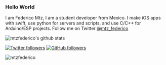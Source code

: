 ### Hello World

I am Federico Mtz, I am a student developer from Mexico. I make iOS apps with swift, use python for servers and scripts, and use C/C++ for Arduino/ESP projects.
Follow me on Twitter [@mtz_federico](https://twitter.com/mtz_federico)


![mtzfederico's github stats](https://github-readme-stats.vercel.app/api?username=mtzfederico&show_icons=true&theme=merko)

[![Twitter followers](https://img.shields.io/twitter/follow/mtz_federico?label=Followers&style=social)](https://twitter.com/mtz_federico)
[![GitHub followers](https://img.shields.io/github/followers/mtzfederico?label=Followers&style=social)](https://github.com/mtzfederico/)
<p align="left"> <img src="https://komarev.com/ghpvc/?username=mtzfederico" alt="mtzfederico" /> </p>

<!--
Here are some ideas to get you started:

- 🔭 I’m currently working on ...
- 🌱 I’m currently learning ...
- 👯 I’m looking to collaborate on ...
- 🤔 I’m looking for help with ...
- 💬 Ask me about ...
- 📫 How to reach me: ...
- 😄 Pronouns: ...
- ⚡ Fun fact: ...
-->
